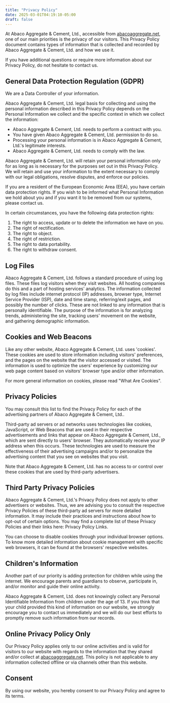 ```yaml
---
title: "Privacy Policy"
date: 2025-03-01T04:19:10-05:00
draft: false
---
```


At Abaco Aggregate & Cement, Ltd., accessible from [abacoaggregate.net](/), one of our main priorities is the privacy of our visitors. This Privacy Policy document contains types of information that is collected and recorded by Abaco Aggregate & Cement, Ltd. and how we use it.

If you have additional questions or require more information about our Privacy Policy, do not hesitate to contact us.

## General Data Protection Regulation (GDPR)

We are a Data Controller of your information.

Abaco Aggregate & Cement, Ltd. legal basis for collecting and using the personal information described in this Privacy Policy depends on the Personal Information we collect and the specific context in which we collect the information:

- Abaco Aggregate & Cement, Ltd. needs to perform a contract with you.
- You have given Abaco Aggregate & Cement, Ltd. permission to do so.
- Processing your personal information is in Abaco Aggregate & Cement, Ltd.'s legitimate interests.
- Abaco Aggregate & Cement, Ltd. needs to comply with the law.

Abaco Aggregate & Cement, Ltd. will retain your personal information only for as long as is necessary for the purposes set out in this Privacy Policy. We will retain and use your information to the extent necessary to comply with our legal obligations, resolve disputes, and enforce our policies.

If you are a resident of the European Economic Area (EEA), you have certain data protection rights. If you wish to be informed what Personal Information we hold about you and if you want it to be removed from our systems, please contact us.

In certain circumstances, you have the following data protection rights:

1. The right to access, update or to delete the information we have on you.
2. The right of rectification.
3. The right to object.
4. The right of restriction.
5. The right to data portability.
6. The right to withdraw consent.

## Log Files

Abaco Aggregate & Cement, Ltd. follows a standard procedure of using log files. These files log visitors when they visit websites. All hosting companies do this and a part of hosting services' analytics. The information collected by log files include internet protocol (IP) addresses, browser type, Internet Service Provider (ISP), date and time stamp, referring/exit pages, and possibly the number of clicks. These are not linked to any information that is personally identifiable. The purpose of the information is for analyzing trends, administering the site, tracking users' movement on the website, and gathering demographic information.

## Cookies and Web Beacons
Like any other website, Abaco Aggregate & Cement, Ltd. uses 'cookies'. These cookies are used to store information including visitors' preferences, and the pages on the website that the visitor accessed or visited. The information is used to optimize the users' experience by customizing our web page content based on visitors' browser type and/or other information.

For more general information on cookies, please read "What Are Cookies".

## Privacy Policies

You may consult this list to find the Privacy Policy for each of the advertising partners of Abaco Aggregate & Cement, Ltd..

Third-party ad servers or ad networks uses technologies like cookies, JavaScript, or Web Beacons that are used in their respective advertisements and links that appear on Abaco Aggregate & Cement, Ltd., which are sent directly to users' browser. They automatically receive your IP address when this occurs. These technologies are used to measure the effectiveness of their advertising campaigns and/or to personalize the advertising content that you see on websites that you visit.

Note that Abaco Aggregate & Cement, Ltd. has no access to or control over these cookies that are used by third-party advertisers.

## Third Party Privacy Policies

Abaco Aggregate & Cement, Ltd.'s Privacy Policy does not apply to other advertisers or websites. Thus, we are advising you to consult the respective Privacy Policies of these third-party ad servers for more detailed information. It may include their practices and instructions about how to opt-out of certain options. You may find a complete list of these Privacy Policies and their links here: Privacy Policy Links.

You can choose to disable cookies through your individual browser options. To know more detailed information about cookie management with specific web browsers, it can be found at the browsers' respective websites.

## Children's Information

Another part of our priority is adding protection for children while using the internet. We encourage parents and guardians to observe, participate in, and/or monitor and guide their online activity.

Abaco Aggregate & Cement, Ltd. does not knowingly collect any Personal Identifiable Information from children under the age of 13. If you think that your child provided this kind of information on our website, we strongly encourage you to contact us immediately and we will do our best efforts to promptly remove such information from our records.

## Online Privacy Policy Only

Our Privacy Policy applies only to our online activities and is valid for visitors to our website with regards to the information that they shared and/or collect at [abacoaggregate.net](/). This policy is not applicable to any information collected offline or via channels other than this website.

## Consent

By using our website, you hereby consent to our Privacy Policy and agree to its terms.
